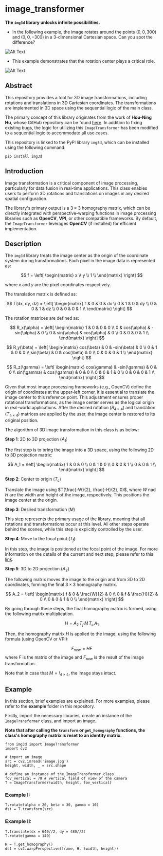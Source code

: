 # image_transformer
**The `img3d` library unlocks infinite possibilities.**

* In the following example, the image rotates around the points $(0, 0, 300)$ and $(0, 0, -300)$ in a 3-dimensional Cartesian space. Can you spot the difference?

![Alt Text](src/beta.gif)

* This example demonstrates that the rotation center plays a critical role.

![Alt Text](src/gamma.gif)
## Abstract
This repository provides a tool for 3D image transformations, including rotations and translations in 3D Cartesian coordinates. The transformations are implemented in 3D space using the sequential logic of the main class.

The primary concept of this library originates from the work of **Hou-Ning Hu**, whose GitHub repository can be found [here](https://github.com/eborboihuc/rotate_3d). In addition to fixing existing bugs, the logic for utilizing this `ImageTransformer` has been modified to a sequential logic to accommodate all use cases.

This repository is linked to the PyPI library `img3d`, which can be installed using the following command:
```
pip install img3d
```

## Introduction
Image transformation is a critical component of image processing, particularly for data fusion in real-time applications. This class enables users to perform 3D rotations and translations on images in any desired spatial configuration.

The library's primary output is a $3\times3$ homography matrix, which can be directly integrated with perspective-warping functions in image processing libraries such as **OpenCV**, **VPI**, or other compatible frameworks. By default, the `ImageTransformer` leverages **OpenCV** (if installed) for efficient implementation.

## Description
The `img3d` library treats the image center as the origin of the coordinate system during transformations. Each pixel in the image data is represented as:

$$
f =
\left[
\begin{matrix}
x \\
y \\
1 \\
\end{matrix}
\right]
$$

where $x$ and $y$ are the pixel coordinates respectively.

The translation matrix is defined as:

$$
T(dx, dy, dz) =
\left[
\begin{matrix}
1 & 0 & 0 & dx \\
0 & 1 & 0 & dy \\
0 & 0 & 1 & dz \\
0 & 0 & 0 & 1 \\
\end{matrix}
\right]
$$

The rotation matrices are defined as:

$$
R_x(\alpha) =
\left[
\begin{matrix}
1 & 0 & 0 & 0 \\
0 & cos(\alpha) & -sin(\alpha) & 0 \\
0 & sin(\alpha) & cos(\alpha) & 0 \\
0 & 0 & 0 & 1 \\
\end{matrix}
\right]
$$

$$
R_y(\beta) =
\left[
\begin{matrix}
cos(\beta) & 0 & -sin(\beta) & 0 \\
0 & 1 & 0 & 0 \\
sin(\beta) & 0 & cos(\beta) & 0 \\
0 & 0 & 0 & 1 \\
\end{matrix}
\right]
$$

$$
R_z(\gamma) =
\left[
\begin{matrix}
cos(\gamma) & -sin(\gamma) & 0 & 0 \\
sin(\gamma) & cos(\gamma) & 0 & 0 \\
0 & 0 & 1 & 0 \\
0 & 0 & 0 & 1 \\
\end{matrix}
\right]
$$

Given that most image processing frameworks (e.g., OpenCV) define the origin of coordinates at the upper-left corner, it is essential to translate the image center to this reference point. This adjustment ensures proper rotational transformations, as the image center serves as the logical origin in real-world applications. After the desired rotation ($R_{4\times4}$) and translation ($T_{4\times4}$) matrices are applied by the user, the image center is restored to its original position.

The algorithm of 3D image transformation in this class is as below:

**Step 1**: 2D to 3D projection ($A_1$)

The first step is to bring the image into a 3D space, using the following 2D to 3D projection matrix:

$$
A_1 =
\left[
\begin{matrix}
1 & 0 & 0 \\
0 & 1 & 0 \\
0 & 0 & 1 \\
0 & 0 & 1 \\
\end{matrix}
\right]
$$

**Step 2**: Center to origin ($T_c$)

Translate the image using $T(\frac{-W}{2}, \frac{-H}{2}, 0)$, where $W$ nad $H$ are the width and height of the image, respectively. This positions the image center at the origin.

**Step 3**: Desired transformation ($M$)

This step represents the primary usage of the library, meaning that all rotations and transformations occur at this level. All other steps operate behind the scenes, while this step is explicitly controlled by the user.

**Step 4**: Move to the focal point ($T_f$)

In this step, the image is positioned at the focal point of the image. For more information on the details of the current and next step, please refer to this [link](https://stackoverflow.com/questions/17087446/how-to-calculate-perspective-transform-for-opencv-from-rotation-angles).

**Step 5**: 3D to 2D projection ($A_2$)

The following matrix moves the image to the origin and from 3D to 2D coordinates, forming the final $3\times3$ homography matrix.

$$
A_2 =
\left[
\begin{matrix}
f & 0 & \frac{W}{2} & 0 \\
0 & f & \frac{H}{2} & 0 \\
0 & 0 & 1 & 0 \\
\end{matrix}
\right]
$$

By going through these steps, the final homography matrix is formed, using the following matrix multiplication.

$$
H=A_2 \, T_f \, M \, T_c \, A_1
$$

Then, the homography matrix $H$ is applied to the image, using the following formula (using OpenCV or VPI):

$$
F_{new}=HF
$$
where $F$ is the matrix of the image and $F_{new}$ is the result of the image transformation.

Note that in case that $M=I_{4\times4}$, the image stays intact.

## Example
In this section, brief examples are explained. For more examples, please refer to the **example** folder in this repository.

Firstly, import the necessary libraries, create an instance of the `ImageTransformer` class, and import an image.

**Note that after calling the `transform` or `get_homography` functions, the class's homography matrix is reset to an identity matrix.**

```
from img3d import ImageTransformer
import cv2

# import an image
src = cv2.imread('image.jpg')
height, width, _ = src.shape

# define an instance of the ImageTransformer class
fov_vertical = 70 # vertical field of view of the camera
T = ImageTransformer(width, height, fov_vertical)
```

### Example I:
```
T.rotate(alpha = 20, beta = 30, gamma = 10)
dst = T.transform(src)
```

### Example II:
```
T.translate(dx = 640//2, dy = 480//2)
T.rotate(gamma = 149)

H = T.get_homography()
dst = cv2.warpPerspective(frame, H, (width, height))
```